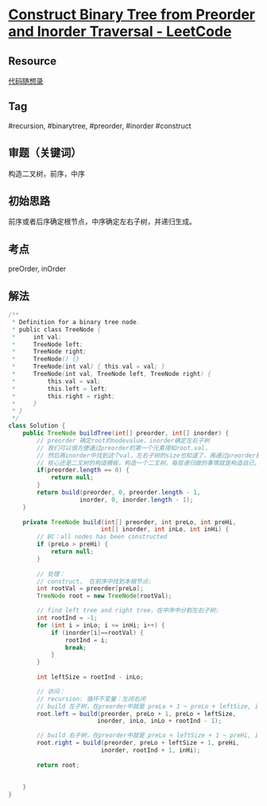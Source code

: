 # [Construct Binary Tree from Preorder and Inorder Traversal - LeetCode](https://leetcode.com/problems/construct-binary-tree-from-preorder-and-inorder-traversal/)
## Resource 
[代码随想录](https://programmercarl.com/0106.%E4%BB%8E%E4%B8%AD%E5%BA%8F%E4%B8%8E%E5%90%8E%E5%BA%8F%E9%81%8D%E5%8E%86%E5%BA%8F%E5%88%97%E6%9E%84%E9%80%A0%E4%BA%8C%E5%8F%89%E6%A0%91.html#%E6%80%9D%E8%B7%AF)


## Tag
#recursion, #binarytree, #preorder, #inorder #construct


## 审题（关键词） 
构造二叉树，前序，中序


## 初始思路  
前序或者后序确定根节点，中序确定左右子树，并递归生成。


## 考点  
preOrder, inOrder


## 解法  
```java
/**
 * Definition for a binary tree node.
 * public class TreeNode {
 *     int val;
 *     TreeNode left;
 *     TreeNode right;
 *     TreeNode() {}
 *     TreeNode(int val) { this.val = val; }
 *     TreeNode(int val, TreeNode left, TreeNode right) {
 *         this.val = val;
 *         this.left = left;
 *         this.right = right;
 *     }
 * }
 */
class Solution {
    public TreeNode buildTree(int[] preorder, int[] inorder) {
        // preorder 确定root的nodevalue，inorder确定左右子树
        // 我们可以很方便通过preorder的第一个元素得知root.val， 
        // 然后再inorder中找到这个val，左右子树的size也知道了，再通过preorder获得剩下两个子树的构造范围。
        // 核心还是二叉树的构造模板，构造一个二叉树，每层递归做的事情就是构造自己。
        if(preorder.length == 0) {
            return null;
        }
        return build(preorder, 0, preorder.length - 1,
                    inorder, 0, inorder.length - 1);
    }
    
    private TreeNode build(int[] preorder, int preLo, int preHi,
                          int[] inorder, int inLo, int inHi) {
        // BC：all nodes has been constructed
        if (preLo > preHi) {
            return null;
        }
        
        // 处理：
        // construct， 在前序中找到本根节点:
        int rootVal = preorder[preLo];
        TreeNode root = new TreeNode(rootVal);

        // find left tree and right tree，在中序中分割左右子树:
        int rootInd = -1;
        for (int i = inLo; i <= inHi; i++) {
            if (inorder[i]==rootVal) {
                rootInd = i;
                break;
            }
        }
        
        int leftSize = rootInd - inLo;

        // 访问：
        // recursion: 循环不变量：左闭右闭
        // build 左子树，在preorder中就是 preLo + 1 ~ preLo + leftSize, inorder 中就是左半边
        root.left = build(preorder, preLo + 1, preLo + leftSize,
                         inorder, inLo, inLo + rootInd - 1);

        // build 右子树，在preorder中就是 preLo + leftSize + 1 ~ preHi, inorder 中就是右半边
        root.right = build(preorder, preLo + leftSize + 1, preHi,
                          inorder, rootInd + 1, inHi);
        
        return root;
        
        
    }
}
```